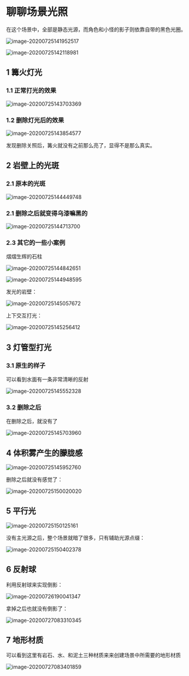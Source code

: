 # 聊聊场景光照



在这个场景中，全部是静态光源，而角色和小怪的影子则依靠自带的黑色光圈。

![image-20200725141952517](./images/image-20200725141952517.png)



![image-20200725142118981](./images/image-20200725142118981.png)



## 1 篝火灯光

### 1.1 正常打光的效果

![image-20200725143703369](./images/image-20200725143703369.png)



### 1.2 删除灯光后的效果

![image-20200725143854577](./images/image-20200725143854577.png)



发现删除关照后，篝火就没有之前那么亮了，显得不是那么真实。



## 2 岩壁上的光斑

### 2.1 原本的光斑

![image-20200725144449748](./images/image-20200725144449748.png)



### 2.1 删除之后就变得乌漆嘛黑的

![image-20200725144713700](./images/image-20200725144713700.png)



### 2.3 其它的一些小案例

熠熠生辉的石柱

![image-20200725144842651](./images/image-20200725144842651.png)



![image-20200725144948595](./images/image-20200725144948595.png)



发光的岩壁：

![image-20200725145057672](./images/image-20200725145057672.png)



上下交互打光：

![image-20200725145256412](./images/image-20200725145256412.png)



## 3 灯管型打光

### 3.1 原生的样子

可以看到水面有一条非常清晰的反射

![image-20200725145552328](./images/image-20200725145552328.png)



### 3.2 删除之后

在删除之后，就没有了

![image-20200725145703960](./images/image-20200725145703960.png)



## 4 体积雾产生的朦胧感

![image-20200725145952760](./images/image-20200725145952760.png)

删除之后就没有感觉了：

![image-20200725150020020](./images/image-20200725150020020.png)



## 5 平行光

![image-20200725150125161](./images/image-20200725150125161.png)



没有主光源之后，整个场景就暗了很多，只有辅助光源点缀：

![image-20200725150402378](./images/image-20200725150402378.png)



## 6 反射球

利用反射球来实现倒影：

![image-20200726190041347](./images/image-20200726190041347.png)

拿掉之后也就没有倒影了：

![image-20200727083310345](./images/image-20200727083310345.png)



## 7 地形材质

可以看到这里有岩石、水、和泥土三种材质来来创建场景中所需要的地形材质

![image-20200727083401859](./images/image-20200727083401859.png)